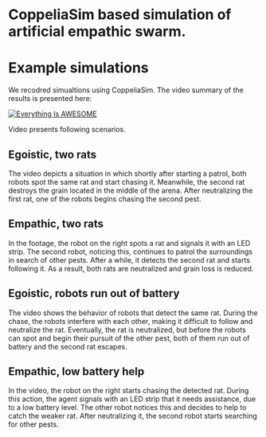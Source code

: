 # CoppeliaSim based simulation of artificial empathic swarm.


# Example simulations

We recodred simualtions using CoppeliaSim. The video summary of the results is presented here:

[](https://youtu.be/jaZjWPnuMS8)

[![Everything Is AWESOME](https://img.youtube.com/vi/jaZjWPnuMS8/0.jpg)](https://www.youtube.com/watch?v=jaZjWPnuMS8 "Everything Is AWESOME")

Video presents following scenarios.

## Egoistic, two rats 

The video depicts a situation in which shortly after starting a patrol, both robots spot the same rat and start chasing it. Meanwhile, the second rat destroys the grain located in the middle of the arena. After neutralizing the first rat, one of the robots begins chasing the second pest.

 

## Empathic, two rats

In the footage, the robot on the right spots a rat and signals it with an LED strip. The second robot, noticing this, continues to patrol the surroundings in search of other pests. After a while, it detects the second rat and starts following it. As a result, both rats are neutralized and grain loss is reduced.

 

## Egoistic, robots run out of battery

The video shows the behavior of robots that detect the same rat. During the chase, the robots interfere with each other, making it difficult to follow and neutralize the rat. Eventually, the rat is neutralized, but before the robots can spot and begin their pursuit of the other pest, both of them run out of battery and the second rat escapes.

 

## Empathic, low battery help

In the video, the robot on the right starts chasing the detected rat. During this action, the agent signals with an LED strip that it needs assistance, due to a low battery level. The other robot notices this and decides to help to catch the weaker rat. After neutralizing it, the second robot starts searching for other pests.
